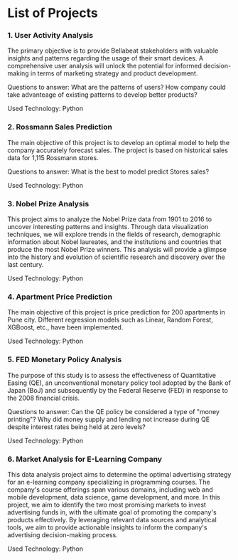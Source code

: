 # List of Projects

### 1. User Activity Analysis 

The primary objective is to provide Bellabeat stakeholders with valuable insights and patterns regarding the usage of their smart devices. A comprehensive user analysis will unlock the potential for informed decision-making in terms of marketing strategy and product development.

Questions to answer:
What are the patterns of users?
How company could take advanteage of existing patterns to develop better products?

Used Technology: Python

### 2. Rossmann Sales Prediction

The main objective of this project is to develop an optimal model to help the company accurately forecast sales. The project is based on historical sales data for 1,115 Rossmann stores. 

Questions to answer:
What is the best to model predict Stores sales?

Used Technology: Python

### 3. Nobel Prize Analysis

This project aims to analyze the Nobel Prize data from 1901 to 2016 to uncover interesting patterns and insights. Through data visualization techniques, we will explore trends in the fields of research, demographic information about Nobel laureates, and the institutions and countries that produce the most Nobel Prize winners. This analysis will provide a glimpse into the history and evolution of scientific research and discovery over the last century.

Used Technology: Python

### 4. Apartment Price Prediction

The main objective of this project is price prediction for 200 apartments in Pune city. Different regression models such as Linear, Random Forest, XGBoost, etc., have been implemented.

Used Technology: Python

### 5. FED Monetary Policy Analysis

The purpose of this study is to assess the effectiveness of Quantitative Easing (QE), an unconventional monetary policy tool adopted by the Bank of Japan (BoJ) and subsequently by the Federal Reserve (FED) in response to the 2008 financial crisis.

Questions to answer:
Can the QE policy be considered a type of "money printing"?
Why did money supply and lending not increase during QE despite interest rates being held at zero levels?

Used Technology: Python

### 6. Market Analysis for E-Learning Company

This data analysis project aims to determine the optimal advertising strategy for an e-learning company specializing in programming courses. The company's course offerings span various domains, including web and mobile development, data science, game development, and more. In this project, we aim to identify the two most promising markets to invest advertising funds in, with the ultimate goal of promoting the company's products effectively. By leveraging relevant data sources and analytical tools, we aim to provide actionable insights to inform the company's advertising decision-making process.

Used Technology: Python
